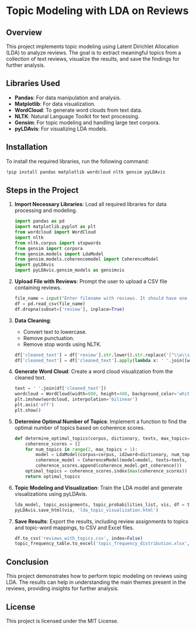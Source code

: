 # Topic Modeling with LDA on Reviews

## Overview

This project implements topic modeling using Latent Dirichlet Allocation (LDA) to analyze reviews. The goal is to extract meaningful topics from a collection of text reviews, visualize the results, and save the findings for further analysis.

## Libraries Used

- **Pandas**: For data manipulation and analysis.
- **Matplotlib**: For data visualization.
- **WordCloud**: To generate word clouds from text data.
- **NLTK**: Natural Language Toolkit for text processing.
- **Gensim**: For topic modeling and handling large text corpora.
- **pyLDAvis**: For visualizing LDA models.

## Installation

To install the required libraries, run the following command:

```bash
!pip install pandas matplotlib wordcloud nltk gensim pyLDAvis
```

## Steps in the Project

1. **Import Necessary Libraries**: Load all required libraries for data processing and modeling.

   ```python
   import pandas as pd
   import matplotlib.pyplot as plt
   from wordcloud import WordCloud
   import nltk
   from nltk.corpus import stopwords
   from gensim import corpora
   from gensim.models import LdaModel
   from gensim.models.coherencemodel import CoherenceModel
   import pyLDAvis
   import pyLDAvis.gensim_models as gensimvis
   ```

2. **Upload File with Reviews**: Prompt the user to upload a CSV file containing reviews.

   ```python
   file_name = input("Enter filename with reviews. It should have one column named 'review'")
   df = pd.read_csv(file_name)
   df.dropna(subset=['review'], inplace=True)
   ```

3. **Data Cleaning**:
   - Convert text to lowercase.
   - Remove punctuation.
   - Remove stop words using NLTK.

   ```python
   df['cleaned_text'] = df['review'].str.lower().str.replace('[^\\w\\s]', '', regex=True)
   df['cleaned_text'] = df['cleaned_text'].apply(lambda x: ' '.join([word for word in x.split() if word not in stop_words]))
   ```

4. **Generate Word Cloud**: Create a word cloud visualization from the cleaned text.

   ```python
   text = ' '.join(df['cleaned_text'])
   wordcloud = WordCloud(width=800, height=400, background_color='white').generate(text)
   plt.imshow(wordcloud, interpolation='bilinear')
   plt.axis('off')
   plt.show()
   ```

5. **Determine Optimal Number of Topics**: Implement a function to find the optimal number of topics based on coherence scores.

   ```python
   def determine_optimal_topics(corpus, dictionary, texts, max_topics=10):
       coherence_scores = []
       for num_topics in range(2, max_topics + 1):
           model = LdaModel(corpus=corpus, id2word=dictionary, num_topics=num_topics, random_state=100)
           coherence_model = CoherenceModel(model=model, texts=texts, dictionary=dictionary, coherence='c_v')
           coherence_scores.append(coherence_model.get_coherence())
       optimal_topics = coherence_scores.index(max(coherence_scores)) + 2
       return optimal_topics
   ```

6. **Topic Modeling and Visualization**: Train the LDA model and generate visualizations using pyLDAvis.

   ```python
   lda_model, topic_assignments, topic_probabilities_list, vis, df = topic_modeling(corpus, dictionary, num_topics, df)
   pyLDAvis.save_html(vis, 'lda_topic_visualization.html')
   ```

7. **Save Results**: Export the results, including review assignments to topics and topic-word mappings, to CSV and Excel files.

   ```python
   df.to_csv('reviews_with_topics.csv', index=False)
   topic_frequency_table.to_excel('topic_frequency_distribution.xlsx', index=False)
   ```

## Conclusion

This project demonstrates how to perform topic modeling on reviews using LDA. The results can help in understanding the main themes present in the reviews, providing insights for further analysis.

## License

This project is licensed under the MIT License.
